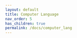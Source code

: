```yaml
---
layout: default
title: Computer Language 
nav_order: 5 
has_children: true
permalink: /docs/computer_lang
---
```


